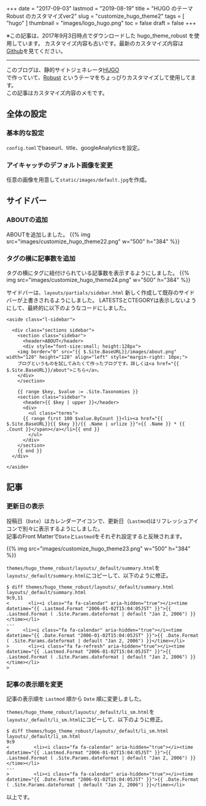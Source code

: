 +++
date = "2017-09-03"
lastmod = "2019-08-19"
title = "HUGO のテーマ Robust のカスタマイズver2"
slug = "customize_hugo_theme2"
tags = [
  "hugo"
]
thumbnail = "images/logo_hugo.png"
toc = false
draft = false
+++

※この記事は、2017年9月3日時点でダウンロードした hugo_theme_robust を使用しています。
カスタマイズ内容も古いです。最新のカスタマイズ内容は[Github](https://github.com/zzzmisa/blog/)を見てください。

---

このブログは、静的サイトジェネレータ[HUGO](http://gohugo.io/)  
で作っていて、[Robust](https://github.com/dim0627/hugo_theme_robust/)
 というテーマをちょっぴりカスタマイズして使用してます。  
この記事はカスタマイズ内容のメモです。

## 全体の設定

### 基本的な設定
`config.toml`でbaseurl、title、googleAnalyticsを設定。

### アイキャッチのデフォルト画像を変更
任意の画像を用意して`static/images/default.jpg`を作成。

## サイドバー

### ABOUTの追加
ABOUTを追加しました。
{{% img src="images/customize_hugo_theme22.png" w="500" h="384" %}}

### タグの横に記事数を追加
タグの横にタグに紐付けられている記事数を表示するようにしました。
{{% img src="images/customize_hugo_theme24.png" w="500" h="384" %}}

サイドバーは、`layouts/partials/sidebar.html` 新しく作成して既存のサイドバーが上書きされるようにしました。
LATESTSとCTEGORYは表示しないようにして、最終的に以下のようなコードにしました。

```
<aside class="l-sidebar">

  <div class="sections sidebar">
    <section class="sidebar">
      <header>ABOUT</header>
      <div style="font-size:small; height:128px">
    <img border="0" src="{{ $.Site.BaseURL}}/images/about.png" width="128" height="128" align="left" style="margin-right: 10px;">
    ブログというものを試してみたくて作ったブログです。詳しくは<a href="{{ $.Site.BaseURL}}/about">こちら</a>。
    </div>
    </section>

    {{ range $key, $value := .Site.Taxonomies }}
    <section class="sidebar">
      <header>{{ $key | upper }}</header>
      <div>
        <ul class="terms">
      {{ range first 100 $value.ByCount }}<li><a href="{{ $.Site.BaseURL}}{{ $key }}/{{ .Name | urlize }}">{{ .Name }} * {{ .Count }}</span></a></li>{{ end }}
        </ul>
      </div>
    </section>
    {{ end }}
  </div>

</aside>
```

## 記事

### 更新日の表示

投稿日（`Date`）はカレンダーアイコンで、更新日（`Lastmod`)はリフレッシュアイコンで別々に表示するようにしました。  
記事のFront Matterで`Date`と`Lastmod`をそれぞれ設定すると反映されます。

{{% img src="images/customize_hugo_theme23.png" w="500" h="384" %}}

`themes/hugo_theme_robust/layouts/_default/summary.html`を`layouts/_default/summary.html`にコピーして、以下のように修正。

``` 
$ diff themes/hugo_theme_robust/layouts/_default/summary.html layouts/_default/summary.html
9c9,11
<       <li><i class="fa fa-calendar" aria-hidden="true"></i><time datetime="{{ .Lastmod.Format "2006-01-02T15:04:05JST" }}">{{ .Lastmod.Format ( .Site.Params.dateformat | default "Jan 2, 2006") }}</time></li>
---
> 	  <li><i class="fa fa-calendar" aria-hidden="true"></i><time datetime="{{ .Date.Format "2006-01-02T15:04:05JST" }}">{{ .Date.Format ( .Site.Params.dateformat | default "Jan 2, 2006") }}</time></li>
>       <li><i class="fa fa-refresh" aria-hidden="true"></i><time datetime="{{ .Lastmod.Format "2006-01-02T15:04:05JST" }}">{{ .Lastmod.Format ( .Site.Params.dateformat | default "Jan 2, 2006") }}</time></li>
>
```

### 記事の表示順を変更
記事の表示順を `Lastmod` 順から `Date` 順に変更しました。

`themes/hugo_theme_robust/layouts/_default/li_sm.html`を`layouts/_default/li_sm.html`にコピーして、以下のように修正。

```
$ diff themes/hugo_theme_robust/layouts/_default/li_sm.html layouts/_default/li_sm.html
9c9
<         <li><i class="fa fa-calendar" aria-hidden="true"></i><time datetime="{{ .Lastmod.Format "2006-01-02T15:04:05JST" }}">{{ .Lastmod.Format ( .Site.Params.dateformat | default "Jan 2, 2006") }}</time></li>
---
>         <li><i class="fa fa-calendar" aria-hidden="true"></i><time datetime="{{ .Date.Format "2006-01-02T15:04:05JST" }}">{{ .Date.Format ( .Site.Params.dateformat | default "Jan 2, 2006") }}</time></li>
```

以上です。


